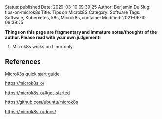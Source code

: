 Status: published
Date: 2020-03-10 09:39:25
Author: Benjamin Du
Slug: tips-on-microk8s
Title: Tips on Microk8S
Category: Software 
Tags: Software, Kubernetes, k8s, Microk8s, container
Modified: 2021-06-10 09:39:25

**Things on this page are fragmentary and immature notes/thoughts of the author. Please read with your own judgement!**
1. Microk8s works on Linux only.

## References

[MicroK8s quick start guide](https://microk8s.io/docs/)

https://microk8s.io/

https://microk8s.io/#get-started


https://github.com/ubuntu/microk8s

https://microk8s.io/docs/

